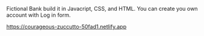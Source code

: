 Fictional Bank build it in Javacript, CSS, and HTML. You can create you own account with Log in form.

https://courageous-zuccutto-50fad1.netlify.app
